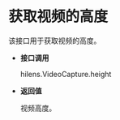 # 获取视频的高度<a name="hilens_05_0010"></a>

该接口用于获取视频的高度。

-   **接口调用**

    hilens.VideoCapture.height

-   **返回值**

    视频高度。


